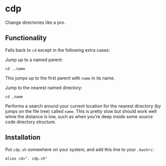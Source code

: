 cdp
===

Change directories like a pro.

Functionality
-------------

Falls back to `cd` except in the following extra cases:

Jump up to a named parent:

    cd ..name

This jumps up to the first parent with `name` in its name.

Jump to the nearest named directory:

    cd ,name

Performs a search around your current location for the nearest directory (by jumps on the file tree) called `name`. This is pretty slow but should work well whne the distance is low, such as when you're deep inside some source code directory structure.

Installation
------------

Put `cdp.sh` somewhere on your system, and add this line to your `.bashrc`:

    alias cd=". cdp.sh"
